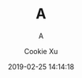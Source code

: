 ---
title: "A"
subtitle: "A"
description: ""
date: 2019-02-25 14:14:18
author: "Cookie Xu"
image: ""
tags: ["tag1","tag2"]
categories: ["cat1"]
moods: ["unhappy"]
draft: true
---